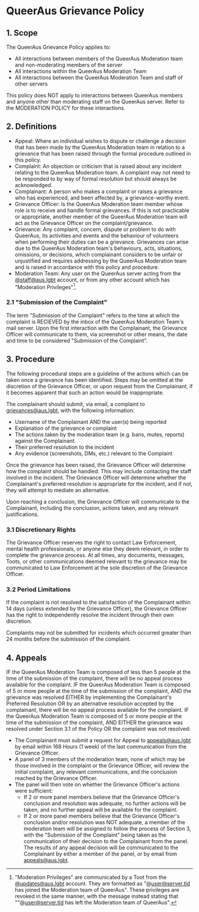 # QueerAus Grievance Policy
## 1. Scope
The QueerAus Grievance Policy applies to:
- All interactions between members of the QueerAus Moderation team and non-moderating members of the server
- All interactions within the QueerAus Moderation Team
- All interactions between the QueerAus Moderation Team and staff of other servers

This policy does NOT apply to interactions between QueerAus members and anyone other than moderating staff on the QueerAus server. Refer to the MODERATION POLICY for these interactions.

## 2. Definitions
- Appeal: Where an individual wishes to dispute or challenge a decision that has been made by the QueerAus Moderation team in relation to a grievance that has been raised through the formal procedure outlined in this policy.
- Complaint: An objection or criticism that is raised about any incident relating to the QueerAus Moderation team. A complaint may not need to be responded to by way of formal resolution but should always be acknowledged.
- Complainant: A person who makes a complaint or raises a grievance who has experienced, and been affected by, a grievance-worthy event.
- Grievance Officer: Is the QueerAus Moderation team member whose role is to receive and handle formal grievances. If this is not practicable or appropriate, another member of the QueerAus Moderation team will act as the Grievance Officer on the complaint/grievance.
- Grievance: Any complaint, concern, dispute or problem to do with QueerAus, its activities and events and the behaviour of volunteers when performing their duties can be a grievance. Grievances can arise due to the QueerAus Moderation team's behaviours, acts, situations, omissions, or decisions, which complainant considers to be unfair or unjustified and requires addressing by the QueerAus Moderation team and is raised in accordance with this policy and procedure.
- Moderation Team: Any user on the QueerAus server acting from the [@staff@aus.lgbt](https://aus.lgbt/@staff) account, or from any other account which has "Moderation Privileges"[^1].

### 2.1 "Submission of the Complaint"
The term "Submission of the Complaint" refers to the time at which the complaint is RECIEVED by the inbox of the QueerAus Moderation Team's mail server. Upon the first interaction with the Complainant, the Grievance Officer will communicate to them, via screenshot or other means, the date and time to be considered "Submission of the Complaint".

## 3. Procedure
The following procedural steps are a guideline of the actions which can be taken once a grievance has been identified.
Steps may be omitted at the discretion of the Grievance Officer, or upon request from the Complainant, if it becomes apparent that such an action would be inappropriate.

The complainant should submit, via email, a complaint to grievances@aus.lgbt, with the following information:
- Username of the Complainant AND the user(s) being reported
- Explanation of the grievance or complaint
- The actions taken by the moderation team (e.g. bans, mutes, reports) against the Complainant.
- Their preferred resolution to the incident
- Any evidence (screenshots, DMs, etc.) relevant to the Complaint

Once the grievance has been raised, the Grievance Officer will determine how the complaint should be handled. This may include contacting the staff involved in the incident. The Grievance Officer will determine whether the Complainant's preferred resolution is appropriate for the incident, and if not, they will attempt to mediate an alternative.

Upon reaching a conclusion, the Grievance Officer will communicate to the Complainant, including the conclusion, actions taken, and any relevant justifications.
### 3.1 Discretionary Rights
The Grievance Officer reserves the right to contact Law Enforcement, mental health professionals, or anyone else they deem relevant, in order to complete the grievance process. At all times, any documents, messages, Toots, or other communications deemed relevant to the grievance may be communicated to Law Enforcement at the sole discretion of the Grievance Officer.
### 3.2 Period Limitations
If the complaint is not resolved to the satisfaction of the Complainant within 14 days (unless extended by the Grievance Officer), the Grievance Officer has the right to independently resolve the incident through their own discretion.

Complaints may not be submitted for incidents which occurred greater than 24 months before the submission of the complaint.

## 4. Appeals
IF the QueerAus Moderation Team is composed of less than 5 people at the time of the submission of the complaint, there will be no appeal process available for the complaint.
IF the QueerAus Moderation Team is composed of 5 or more people at the time of the submission of the complaint, AND the grievance was resolved EITHER by implementing the Complainant's Preferred Resolution OR by an alternative resolution accepted by the complainant, there will be no appeal process available for the complaint.
IF the QueerAus Moderation Team is composed of 5 or more people at the time of the submission of the complaint, AND EITHER the grievance was resolved under Section 3.1 of the Policy OR the complaint was not resolved:
- The Complainant must submit a request for Appeal to appeals@aus.lgbt by email within 168 Hours (1 week) of the last communication from the Grievance Officer.
- A panel of 3 members of the moderation team, none of which may be those involved in the complaint or the Grievance Officer, will review the initial complaint, any relevant communications, and the conclusion reached by the Grievance Officer.
- The panel will then vote on whether the Grievance Officer's actions were sufficient:
  - If 2 or more panel members believe that the Grievance Officer's conclusion and resolution was adequate, no further actions will be taken, and no further appeal will be available for the complaint.
  - If 2 or more panel members believe that the Grievance Officer's conclusion and/or resolution was NOT adequate, a member of the moderation team will be assigned to follow the process of Section 3, with the "Submission of the Complaint" being taken as the communication of their decision to the Complainant from the panel.
The results of any appeal decision will be communicated to the Complainant by either a member of the panel, or by email from appeals@aus.lgbt.

[^1]: "Moderation Privileges" are communicated by a Toot from the [@updates@aus.lgbt](https://aus.lgbt/@updates) account. They are formatted as "@user@server.tld has joined the Moderation team of QueerAus". These privileges are revoked in the same manner, with the message instead stating that ""@user@server.tld has left the Moderation team of QueerAus".

